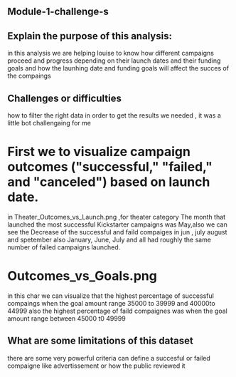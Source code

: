 ## Module-1-challenge-s

## Explain the purpose of this analysis:
in this analysis we are helping louise to know how different campaigns proceed and progress depending on their launch dates and their funding goals and how the launhing date and funding goals will affect the succes of the compaings 
 
 ## Challenges or difficulties 
 how to filter the right data in order to get the results we needed , it was a little bot challengaing for me 
 
 
 # First we to visualize campaign outcomes ("successful," "failed," and "canceled") based on launch date. 
  in Theater_Outcomes_vs_Launch.png ,for theater category The month that launched the most successful Kickstarter campaigns was May,also we can see the Decrease of the successful and faild compaiges in jun , july august and spetember also January, June, July and all had roughly the same number of failed campaigns launched. 
# Outcomes_vs_Goals.png 
in this char we can visualize that the highest percentage of successful compaings when the goal amount range 35000 to 39999 and 40000to 44999 also the highest percentage of faild compaignes was when the goal amount range between 45000 t0 49999

## What are some limitations of this dataset 
there are some very powerful criteria can define a succesful or failed compaigne like advertissement or how the public reviewed it
